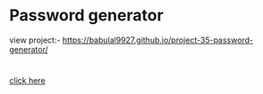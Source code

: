 # Password generator
view project:- https://babulal9927.github.io/project-35-password-generator/
#
[click here]( https://babulal9927.github.io/project-35-password-generator/)

